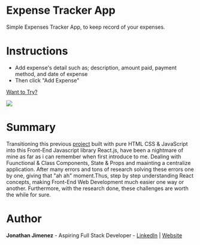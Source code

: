 # Expense Tracker App

Simple Expenses Tracker App, to keep record of your expenses.

# Instructions

- Add expense's detail such as; description, amount paid, payment method, and date of expense
- Then click "Add Expense"

[Want to Try?](https://expenses-tracker-react.herokuapp.com/)

![](/image/preview.png)

# Summary

Transitioning this previous [project](https://jonathanj101.github.io/Expense-Tracker-App/main.html) built with pure HTML CSS & JavaScript into this Front-End Javascript library React.js, have been a nightmare of mine as far as i can remember when first introduce to me. Dealing with Fuunctional & Class Components, State & Props and maainting a centralize application. After many errors and tons of research solving these errors one by one, giving that "ah ah" moment.Thus, step by step understanding React concepts, making Front-End Web Development much easier one way or another. Furthermore, with the research done, these challenges are worth the while for sure.

# Author

**Jonathan Jimenez** - Aspiring Full Stack Developer - [LinkedIn](https://www.linkedin.com/in/jonathan-jimenez101/) | [Website](https://www.jonathanjimenez.tech)
